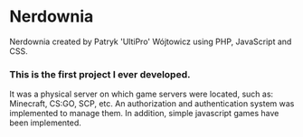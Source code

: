 # Nerdownia

Nerdownia created by Patryk 'UltiPro' Wójtowicz using PHP, JavaScript and CSS.

### This is the first project I ever developed.

It was a physical server on which game servers were located, such as: Minecraft, CS:GO, SCP, etc. An authorization and authentication system was implemented to manage them. In addition, simple javascript games have been implemented.
